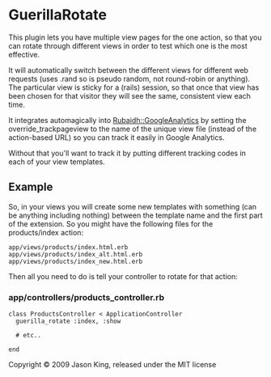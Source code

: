 GuerillaRotate
==============

This plugin lets you have multiple view pages for the one action, so that you
can rotate through different views in order to test which one is the most
effective.

It will automatically switch between the different views for different web
requests (uses .rand so is pseudo random, not round-robin or anything).  The
particular view is sticky for a (rails) session, so that once that view has been
chosen for that visitor they will see the same, consistent view each time.

It integrates automagically into
[Rubaidh::GoogleAnalytics](http://github.com/rubaidh/google_analytics) by
setting the override_trackpageview to the name of the unique view file (instead
of the action-based URL) so you can track it easily in Google Analytics.

Without that you'll want to track it by putting different tracking codes in each
of your view templates.

Example
-------

So, in your views you will create some new templates with something (can be
anything including nothing) between the template name and the first part of the
extension.  So you might have the following files for the products/index action:

    app/views/products/index.html.erb
    app/views/products/index_alt.html.erb
    app/views/products/index_new.html.erb

Then all you need to do is tell your controller to rotate for that action:

### app/controllers/products_controller.rb
    class ProductsController < ApplicationController
      guerilla_rotate :index, :show

      # etc..

    end

Copyright &copy; 2009 Jason King, released under the MIT license
